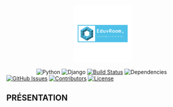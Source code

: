 <p align="center"><img width=30% src="https://github.com/daniel10027/learning/blob/master/static/enseignement/img/core-img/logo.png"></p>

&nbsp;&nbsp;&nbsp;&nbsp;&nbsp;&nbsp;&nbsp;&nbsp;&nbsp;&nbsp;&nbsp;&nbsp;&nbsp;&nbsp;&nbsp;&nbsp;&nbsp;&nbsp;&nbsp;
![Python](https://img.shields.io/badge/python-v3.7.6+-blue.svg)
![Django](https://img.shields.io/badge/Djanvo-v3.0.5-orange.svg)
[![Build Status](https://img.shields.io/badge/loading-blue.svg)](https://analyst123.herokuapp.com)
![Dependencies](https://img.shields.io/badge/dependencies-up%20to%20date-brightgreen.svg)
[![GitHub Issues](https://img.shields.io/badge/0-open.svg)](https://github.com/daniel10027/learning)
[![Contributors](https://img.shields.io/badge/Daniel10027-green.svg)](https://analyst123.herokuapp.com)
[![License](https://img.shields.io/badge/license-MIB-blue.svg)](https://analyst123.herokuapp.com)

## PRÉSENTATION
